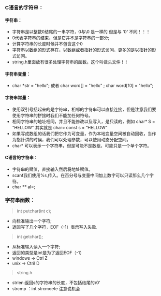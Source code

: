 ### C语言的字符串：
#### 字符串：
* 字符串是以整数0结尾的一串字符，0与\0 是一样的 但是与 '0' 不同！！！
* 0代表字符串的结束，但是它并不是字符串的一部分;
* 计算字符串的长度时候并不包含这个0
* 字符串以数组的形式存在，以数组或者指针的形式访问，更多的是以指针的形式访问。
* string.h里面放有很多处理字符串的函数。这个叫做头文件！！
#### 字符串变量：
* char *str = "hello"; 或者 char word[] = "hello" ; char word[10] = "hello";
#### 字符串常量：
* 使用双引号括起来的是字符串，相邻的字符串可以直接连接，但是注意我们要使用字符串的拼接时我们不能加任何符号。
* 相同字符串的地址相同，并且不能修改以及写入，是只读的，例如 char* S = "HELLOW" 其实就是 char× const s = “HELLOW”
* 如果写成数组的话我们把它作为可变量，作为本地变量空间被自动回收，当作为指针讲的时候，我们可以处理参数，可以使用动态分配空间。
* char* 可以表示一个字符串，但是可能不是数组，可能只是一个单个字符。
#### C语言的字符串：
* 字符串的赋值，直接输入然后将地址赋值。
* scanf我们使用%s,传入。在百分号与变量中间加上数字可以只读那么几个字符。
* char ** al=;
### 字符串函数：
> int putchar(int c);
* 向标准输出一个字符;
* 返回写了几个字符，EOF（-1）表示写入失败.
> int getchar();
* 从标准输入读入一个字符;
* 返回的类型是int是为了返回EOF（-1）
* windows -> Ctrl Z
* unix -> Ctril D
> string.h
* strlen:返回s的字符串的长度，不包括结尾的\0‘
* strcmp ：int strcmoete 注意说机会
